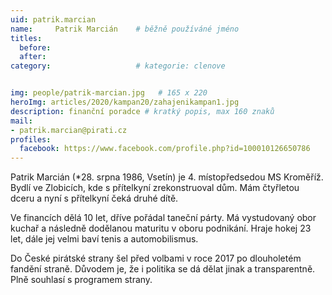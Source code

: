 ```yaml
---
uid: patrik.marcian
name:     Patrik Marcián  	# běžně používáné jméno
titles:
  before: 
  after:
category:                   # kategorie: clenove


img: people/patrik-marcian.jpg   # 165 x 220
heroImg: articles/2020/kampan20/zahajenikampan1.jpg
description: finanční poradce # kratký popis, max 160 znaků
mail:
- patrik.marcian@pirati.cz
profiles:
  facebook: https://www.facebook.com/profile.php?id=100010126650786
---
```


Patrik Marcián (*28. srpna 1986, Vsetín) je 4. místopředsedou MS Kroměříž. Bydlí ve Zlobicích, kde s přítelkyní zrekonstruoval dům. Mám čtyřletou dceru a nyní s přítelkyní čeká druhé dítě.

Ve financích dělá 10 let, dříve pořádal taneční párty. Má vystudovaný obor kuchař a následně dodělanou maturitu v oboru podnikání. Hraje hokej 23 let, dále jej velmi baví tenis a automobilismus.

Do České pirátské strany šel před volbami v roce 2017 po dlouholetém fandění straně. Důvodem je, že i politika se dá dělat jinak a transparentně. Plně souhlasí s programem strany.
